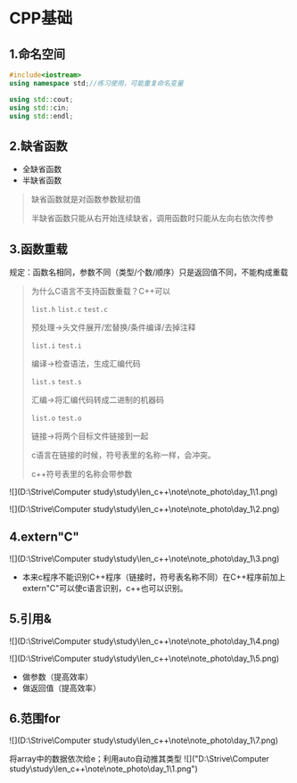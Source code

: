 # CPP基础

## 1.命名空间

```c++
#include<iostream>
using namespace std;//练习使用，可能重复命名变量

using std::cout;
using std::cin;
using std::endl;
```

## 2.缺省函数

- 全缺省函数
- 半缺省函数

> 缺省函数就是对函数参数赋初值
>
> 半缺省函数只能从右开始连续缺省，调用函数时只能从左向右依次传参

## 3.函数重载

规定：函数名相同，参数不同（类型/个数/顺序）只是返回值不同，不能构成重载

> 为什么C语言不支持函数重载？C++可以 
>
> `list.h` `list.c` `test.c`
>
> 预处理->头文件展开/宏替换/条件编译/去掉注释
>
> `list.i` `test.i`
>
> 编译->检查语法，生成汇编代码
>
> `list.s` `test.s`
>
> 汇编->将汇编代码转成二进制的机器码
>
> `list.o` `test.o`
>
> 链接->将两个目标文件链接到一起
>
> c语言在链接的时候，符号表里的名称一样，会冲突。
>
> c++符号表里的名称会带参数 

![](D:\Strive\Computer study\study\len_c++\note\note_photo\day_1\1.png)

![](D:\Strive\Computer study\study\len_c++\note\note_photo\day_1\2.png)

## 4.extern"C"

![](D:\Strive\Computer study\study\len_c++\note\note_photo\day_1\3.png)

-  本来c程序不能识别C++程序（链接时，符号表名称不同）在C++程序前加上extern"C"可以使c语言识别，c++也可以识别。

## 5.引用&

![](D:\Strive\Computer study\study\len_c++\note\note_photo\day_1\4.png)

![](D:\Strive\Computer study\study\len_c++\note\note_photo\day_1\5.png)

- 做参数（提高效率）
- 做返回值（提高效率）

## 6.范围for

![](D:\Strive\Computer study\study\len_c++\note\note_photo\day_1\7.png)

将array中的数据依次给e；利用auto自动推其类型
![]("D:\Strive\Computer study\study\len_c++\note\note_photo\day_1\1.png")